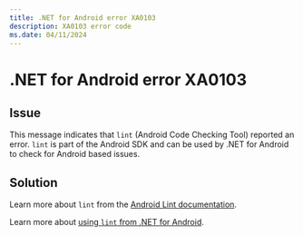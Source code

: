 ```yaml
---
title: .NET for Android error XA0103
description: XA0103 error code
ms.date: 04/11/2024
---
```

# .NET for Android error XA0103

## Issue

This message indicates that `lint` (Android Code Checking Tool) reported an error.
`lint` is part of the Android SDK and can be used by .NET for Android to check for Android based issues.

## Solution

Learn more about `lint` from the [Android Lint documentation](https://developer.android.com/studio/write/lint).

Learn more about [using `lint` from .NET for Android](../building-apps/build-items.md#androidlintconfig).
